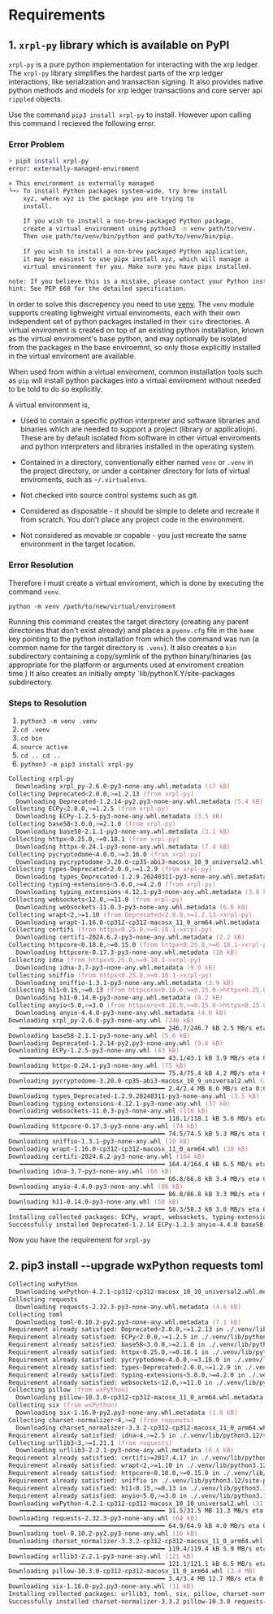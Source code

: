 #  Requirements

##  1.  `xrpl-py` library which is available on PyPI

`xrpl-py` is a pure python implementation for interacting with the xrp ledger.  The `xrpl-py` library simplifies the hardest parts of the xrp ledger interactions, like serialization and transaction signing.  It also provides native python methods and models for xrp ledger transactions and core server api `rippled` objects.

Use the command `pip3 install xrpl-py` to install.  However upon calling this command I recieved the following error.

###  Error Problem

```zsh
> pip3 install xrpl-py
error: externally-managed-enviroment

× This environment is externally managed
╰─> To install Python packages system-wide, try brew install
    xyz, where xyz is the package you are trying to
    install.
    
    If you wish to install a non-brew-packaged Python package,
    create a virtual environment using python3 -m venv path/to/venv.
    Then use path/to/venv/bin/python and path/to/venv/bin/pip.
    
    If you wish to install a non-brew packaged Python application,
    it may be easiest to use pipx install xyz, which will manage a
    virtual environment for you. Make sure you have pipx installed.

note: If you believe this is a mistake, please contact your Python installation or OS distribution provider. You can override this, at the risk of breaking your Python installation or OS, by passing --break-system-packages.
hint: See PEP 668 for the detailed specification.
```

In order to solve this discrepency you need to use [venv](https://docs.python.org/3/library/venv.html).  The `venv` module supports creating lighweight virtual enviroments, each with their own independent set of python packages installed in their `site` directories.  A virtual enviroment is created on top of an existing python installation, known as the virtual enviroment's base python, and may optionally be isolated from the packages in the base enviroemnt, so only those explicitly installed in the virtual enviroment are available.

When used from within a virtual enviroment, common installation tools such as `pip` will install python packages into a virtual enviroment without needed to be told to do so explicitly. 

A virtual environment is, 

-  Used to contain a specific python interpreter and software libraries and binaries which are needed to support a project (library or applicatiojn).  These are by default isolated from software in other virtual enviroments and python interpreters and libraries installed in the operating system.

-  Contained in a directory, conventionally either named `venv` or `.venv` in the project directory, or under a container directory for lots of virtual enviroments, such as `~/.virtualenvs`.

-  Not checked into source control systems such as git.

-  Considered as disposable - it should be simple to delete and recreate it from scratch.  You don't place any project code in the environment.

-  Not considered as movable or copable - you just recreate the same environment in the target location.

###  Error Resolution

Therefore I must create a virtual enviroment, which is done by executing the command `venv`.

`python -m venv /path/to/new/virtual/enviroment`

Running this command creates the target directory (creating any parent directories that don't exist already) and places a `pyenv.cfg` file in the `home` key pointing to the python installation from which the command was run (a common name for the target directory is `.venv`).  It also creates a `bin` subdirectory containing a copy/symlink of the python binary/binaries (as appropriate for the platform or arguments used at enviroment creation time.)  It also creates an initially empty `lib/pythonX.Y/site-packages subdirectory.

###  Steps to Resolution 

1.  `python3 -m venv .venv`
2.  `cd .venv`
3.  `cd bin`
4.  `source active`
5.  `cd .. cd ..`
6.  `python3 -m pip3 install xrpl-py`

```zsh
Collecting xrpl-py
  Downloading xrpl_py-2.6.0-py3-none-any.whl.metadata (17 kB)
Collecting Deprecated<2.0.0,>=1.2.13 (from xrpl-py)
  Downloading Deprecated-1.2.14-py2.py3-none-any.whl.metadata (5.4 kB)
Collecting ECPy<2.0.0,>=1.2.5 (from xrpl-py)
  Downloading ECPy-1.2.5-py3-none-any.whl.metadata (3.5 kB)
Collecting base58<3.0.0,>=2.1.0 (from xrpl-py)
  Downloading base58-2.1.1-py3-none-any.whl.metadata (3.1 kB)
Collecting httpx<0.25.0,>=0.18.1 (from xrpl-py)
  Downloading httpx-0.24.1-py3-none-any.whl.metadata (7.4 kB)
Collecting pycryptodome<4.0.0,>=3.16.0 (from xrpl-py)
  Downloading pycryptodome-3.20.0-cp35-abi3-macosx_10_9_universal2.whl.metadata (3.4 kB)
Collecting types-Deprecated<2.0.0,>=1.2.9 (from xrpl-py)
  Downloading types_Deprecated-1.2.9.20240311-py3-none-any.whl.metadata (1.6 kB)
Collecting typing-extensions<5.0.0,>=4.2.0 (from xrpl-py)
  Downloading typing_extensions-4.12.1-py3-none-any.whl.metadata (3.0 kB)
Collecting websockets<12.0,>=11.0 (from xrpl-py)
  Downloading websockets-11.0.3-py3-none-any.whl.metadata (6.6 kB)
Collecting wrapt<2,>=1.10 (from Deprecated<2.0.0,>=1.2.13->xrpl-py)
  Downloading wrapt-1.16.0-cp312-cp312-macosx_11_0_arm64.whl.metadata (6.6 kB)
Collecting certifi (from httpx<0.25.0,>=0.18.1->xrpl-py)
  Downloading certifi-2024.6.2-py3-none-any.whl.metadata (2.2 kB)
Collecting httpcore<0.18.0,>=0.15.0 (from httpx<0.25.0,>=0.18.1->xrpl-py)
  Downloading httpcore-0.17.3-py3-none-any.whl.metadata (18 kB)
Collecting idna (from httpx<0.25.0,>=0.18.1->xrpl-py)
  Downloading idna-3.7-py3-none-any.whl.metadata (9.9 kB)
Collecting sniffio (from httpx<0.25.0,>=0.18.1->xrpl-py)
  Downloading sniffio-1.3.1-py3-none-any.whl.metadata (3.9 kB)
Collecting h11<0.15,>=0.13 (from httpcore<0.18.0,>=0.15.0->httpx<0.25.0,>=0.18.1->xrpl-py)
  Downloading h11-0.14.0-py3-none-any.whl.metadata (8.2 kB)
Collecting anyio<5.0,>=3.0 (from httpcore<0.18.0,>=0.15.0->httpx<0.25.0,>=0.18.1->xrpl-py)
  Downloading anyio-4.4.0-py3-none-any.whl.metadata (4.6 kB)
Downloading xrpl_py-2.6.0-py3-none-any.whl (246 kB)
   ━━━━━━━━━━━━━━━━━━━━━━━━━━━━━━━━━━━━━━━━ 246.7/246.7 kB 2.5 MB/s eta 0:00:00
Downloading base58-2.1.1-py3-none-any.whl (5.6 kB)
Downloading Deprecated-1.2.14-py2.py3-none-any.whl (9.6 kB)
Downloading ECPy-1.2.5-py3-none-any.whl (43 kB)
   ━━━━━━━━━━━━━━━━━━━━━━━━━━━━━━━━━━━━━━━━ 43.1/43.1 kB 3.9 MB/s eta 0:00:00
Downloading httpx-0.24.1-py3-none-any.whl (75 kB)
   ━━━━━━━━━━━━━━━━━━━━━━━━━━━━━━━━━━━━━━━━ 75.4/75.4 kB 4.2 MB/s eta 0:00:00
Downloading pycryptodome-3.20.0-cp35-abi3-macosx_10_9_universal2.whl (2.4 MB)
   ━━━━━━━━━━━━━━━━━━━━━━━━━━━━━━━━━━━━━━━━ 2.4/2.4 MB 8.6 MB/s eta 0:00:00
Downloading types_Deprecated-1.2.9.20240311-py3-none-any.whl (3.5 kB)
Downloading typing_extensions-4.12.1-py3-none-any.whl (37 kB)
Downloading websockets-11.0.3-py3-none-any.whl (118 kB)
   ━━━━━━━━━━━━━━━━━━━━━━━━━━━━━━━━━━━━━━━━ 118.1/118.1 kB 5.6 MB/s eta 0:00:00
Downloading httpcore-0.17.3-py3-none-any.whl (74 kB)
   ━━━━━━━━━━━━━━━━━━━━━━━━━━━━━━━━━━━━━━━━ 74.5/74.5 kB 5.3 MB/s eta 0:00:00
Downloading sniffio-1.3.1-py3-none-any.whl (10 kB)
Downloading wrapt-1.16.0-cp312-cp312-macosx_11_0_arm64.whl (38 kB)
Downloading certifi-2024.6.2-py3-none-any.whl (164 kB)
   ━━━━━━━━━━━━━━━━━━━━━━━━━━━━━━━━━━━━━━━━ 164.4/164.4 kB 6.5 MB/s eta 0:00:00
Downloading idna-3.7-py3-none-any.whl (66 kB)
   ━━━━━━━━━━━━━━━━━━━━━━━━━━━━━━━━━━━━━━━━ 66.8/66.8 kB 3.4 MB/s eta 0:00:00
Downloading anyio-4.4.0-py3-none-any.whl (86 kB)
   ━━━━━━━━━━━━━━━━━━━━━━━━━━━━━━━━━━━━━━━━ 86.8/86.8 kB 3.3 MB/s eta 0:00:00
Downloading h11-0.14.0-py3-none-any.whl (58 kB)
   ━━━━━━━━━━━━━━━━━━━━━━━━━━━━━━━━━━━━━━━━ 58.3/58.3 kB 3.0 MB/s eta 0:00:00
Installing collected packages: ECPy, wrapt, websockets, typing-extensions, types-Deprecated, sniffio, pycryptodome, idna, h11, certifi, base58, Deprecated, anyio, httpcore, httpx, xrpl-py
Successfully installed Deprecated-1.2.14 ECPy-1.2.5 anyio-4.4.0 base58-2.1.1 certifi-2024.6.2 h11-0.14.0 httpcore-0.17.3 httpx-0.24.1 idna-3.7 pycryptodome-3.20.0 sniffio-1.3.1 types-Deprecated-1.2.9.20240311 typing-extensions-4.12.1 websockets-11.0.3 wrapt-1.16.0 xrpl-py-2.6.0
```

Now you have the requirement for `xrpl-py`


##  2.  pip3 install --upgrade wxPython requests toml

```zsh
Collecting wxPython
  Downloading wxPython-4.2.1-cp312-cp312-macosx_10_10_universal2.whl.metadata (2.9 kB)
Collecting requests
  Downloading requests-2.32.3-py3-none-any.whl.metadata (4.6 kB)
Collecting toml
  Downloading toml-0.10.2-py2.py3-none-any.whl.metadata (7.1 kB)
Requirement already satisfied: Deprecated<2.0.0,>=1.2.13 in ./.venv/lib/python3.12/site-packages (from xrpl-py) (1.2.14)
Requirement already satisfied: ECPy<2.0.0,>=1.2.5 in ./.venv/lib/python3.12/site-packages (from xrpl-py) (1.2.5)
Requirement already satisfied: base58<3.0.0,>=2.1.0 in ./.venv/lib/python3.12/site-packages (from xrpl-py) (2.1.1)
Requirement already satisfied: httpx<0.25.0,>=0.18.1 in ./.venv/lib/python3.12/site-packages (from xrpl-py) (0.24.1)
Requirement already satisfied: pycryptodome<4.0.0,>=3.16.0 in ./.venv/lib/python3.12/site-packages (from xrpl-py) (3.20.0)
Requirement already satisfied: types-Deprecated<2.0.0,>=1.2.9 in ./.venv/lib/python3.12/site-packages (from xrpl-py) (1.2.9.20240311)
Requirement already satisfied: typing-extensions<5.0.0,>=4.2.0 in ./.venv/lib/python3.12/site-packages (from xrpl-py) (4.12.1)
Requirement already satisfied: websockets<12.0,>=11.0 in ./.venv/lib/python3.12/site-packages (from xrpl-py) (11.0.3)
Collecting pillow (from wxPython)
  Downloading pillow-10.3.0-cp312-cp312-macosx_11_0_arm64.whl.metadata (9.2 kB)
Collecting six (from wxPython)
  Downloading six-1.16.0-py2.py3-none-any.whl.metadata (1.8 kB)
Collecting charset-normalizer<4,>=2 (from requests)
  Downloading charset_normalizer-3.3.2-cp312-cp312-macosx_11_0_arm64.whl.metadata (33 kB)
Requirement already satisfied: idna<4,>=2.5 in ./.venv/lib/python3.12/site-packages (from requests) (3.7)
Collecting urllib3<3,>=1.21.1 (from requests)
  Downloading urllib3-2.2.1-py3-none-any.whl.metadata (6.4 kB)
Requirement already satisfied: certifi>=2017.4.17 in ./.venv/lib/python3.12/site-packages (from requests) (2024.6.2)
Requirement already satisfied: wrapt<2,>=1.10 in ./.venv/lib/python3.12/site-packages (from Deprecated<2.0.0,>=1.2.13->xrpl-py) (1.16.0)
Requirement already satisfied: httpcore<0.18.0,>=0.15.0 in ./.venv/lib/python3.12/site-packages (from httpx<0.25.0,>=0.18.1->xrpl-py) (0.17.3)
Requirement already satisfied: sniffio in ./.venv/lib/python3.12/site-packages (from httpx<0.25.0,>=0.18.1->xrpl-py) (1.3.1)
Requirement already satisfied: h11<0.15,>=0.13 in ./.venv/lib/python3.12/site-packages (from httpcore<0.18.0,>=0.15.0->httpx<0.25.0,>=0.18.1->xrpl-py) (0.14.0)
Requirement already satisfied: anyio<5.0,>=3.0 in ./.venv/lib/python3.12/site-packages (from httpcore<0.18.0,>=0.15.0->httpx<0.25.0,>=0.18.1->xrpl-py) (4.4.0)
Downloading wxPython-4.2.1-cp312-cp312-macosx_10_10_universal2.whl (31.5 MB)
   ━━━━━━━━━━━━━━━━━━━━━━━━━━━━━━━━━━━━━━━━ 31.5/31.5 MB 11.3 MB/s eta 0:00:00
Downloading requests-2.32.3-py3-none-any.whl (64 kB)
   ━━━━━━━━━━━━━━━━━━━━━━━━━━━━━━━━━━━━━━━━ 64.9/64.9 kB 4.0 MB/s eta 0:00:00
Downloading toml-0.10.2-py2.py3-none-any.whl (16 kB)
Downloading charset_normalizer-3.3.2-cp312-cp312-macosx_11_0_arm64.whl (119 kB)
   ━━━━━━━━━━━━━━━━━━━━━━━━━━━━━━━━━━━━━━━━ 119.4/119.4 kB 5.9 MB/s eta 0:00:00
Downloading urllib3-2.2.1-py3-none-any.whl (121 kB)
   ━━━━━━━━━━━━━━━━━━━━━━━━━━━━━━━━━━━━━━━━ 121.1/121.1 kB 6.5 MB/s eta 0:00:00
Downloading pillow-10.3.0-cp312-cp312-macosx_11_0_arm64.whl (3.4 MB)
   ━━━━━━━━━━━━━━━━━━━━━━━━━━━━━━━━━━━━━━━━ 3.4/3.4 MB 12.7 MB/s eta 0:00:00
Downloading six-1.16.0-py2.py3-none-any.whl (11 kB)
Installing collected packages: urllib3, toml, six, pillow, charset-normalizer, wxPython, requests
Successfully installed charset-normalizer-3.3.2 pillow-10.3.0 requests-2.32.3 six-1.16.0 toml-0.10.2 urllib3-2.2.1 wxPython-4.2.1
```